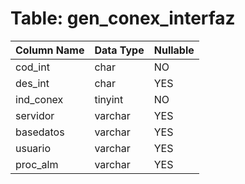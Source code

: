 # Table: gen_conex_interfaz

| Column Name | Data Type | Nullable |
|-------------|-----------|----------|
| cod_int | char | NO |
| des_int | char | YES |
| ind_conex | tinyint | NO |
| servidor | varchar | YES |
| basedatos | varchar | YES |
| usuario | varchar | YES |
| proc_alm | varchar | YES |
